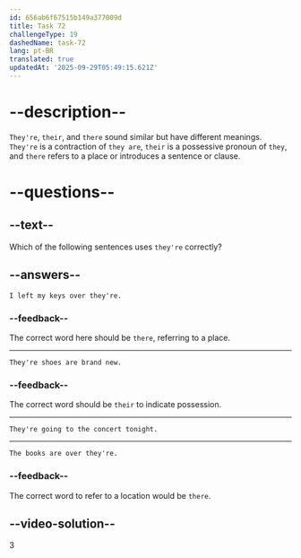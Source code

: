 ```yaml
---
id: 656ab6f67515b149a377009d
title: Task 72
challengeType: 19
dashedName: task-72
lang: pt-BR
translated: true
updatedAt: '2025-09-29T05:49:15.621Z'
---
```


# --description--

`They're`, `their`, and `there` sound similar but have different meanings. `They're` is a contraction of `they are`, `their` is a possessive pronoun of `they`, and `there` refers to a place or introduces a sentence or clause.

# --questions--

## --text--

Which of the following sentences uses `they're` correctly?

## --answers--

`I left my keys over they're.`

### --feedback--

The correct word here should be `there`, referring to a place.

---

`They're shoes are brand new.`

### --feedback--

The correct word should be `their` to indicate possession.

---

`They're going to the concert tonight.`

---

`The books are over they're.`

### --feedback--

The correct word to refer to a location would be `there`.

## --video-solution--

3
